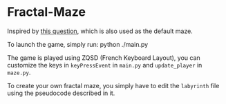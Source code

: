 # Fractal-Maze

Inspired by [this question](https://puzzling.stackexchange.com/questions/37675/alice-and-the-fractal-hedge-maze), which is also used as the default maze. 

To launch the game, simply run:
    python ./main.py

The game is played using ZQSD (French Keyboard Layout), you can customize the keys in `keyPressEvent` in `main.py` and `update_player` in `maze.py`.

To create your own fractal maze, you simply have to edit the `labyrinth` file using the pseudocode described in it.
